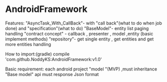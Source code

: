 # AndroidFramework

Features:
"AsyncTask_With_CallBack"- with "call back"(what to do when job done) and "specification"(what to do)
"BaseModel"- entity list paging handling
"contract concept" - callback , presenter , model ,entity (basic implement methods)
"repository"- get single entity , get entities and get more entities handling

How to import:(gradle)
compile 'com.github.NoddyKS:AndroidFramework:v1.0'

Basic requirement:
each android project "model "(MVP) ,must inheritance "Base model"
api must response Json format
